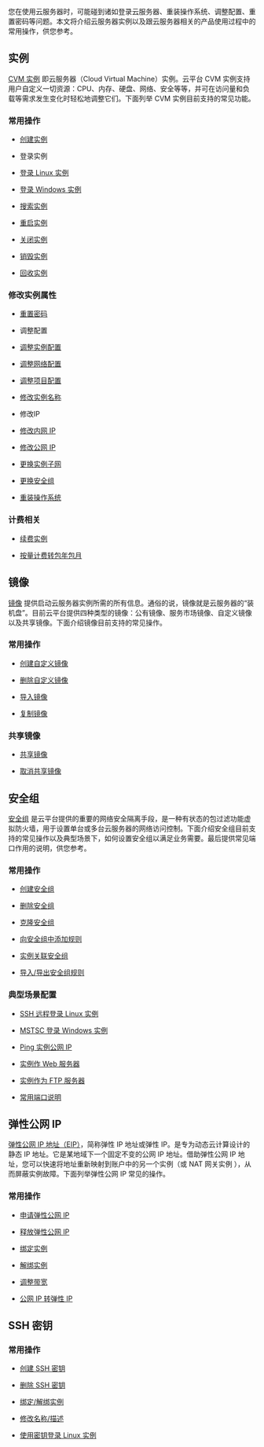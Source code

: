 您在使用云服务器时，可能碰到诸如登录云服务器、重装操作系统、调整配置、重置密码等问题。本文将介绍云服务器实例以及跟云服务器相关的产品使用过程中的常用操作，供您参考。
## 实例
[CVM 实例](http://cloud.tencent.com/document/product/213/495) 即云服务器（Cloud Virtual Machine）实例。云平台 CVM 实例支持用户自定义一切资源：CPU、内存、硬盘、网络、安全等等，并可在访问量和负载等需求发生变化时轻松地调整它们。下面列举 CVM 实例目前支持的常见功能。

### 常用操作
- [创建实例](http://cloud.tencent.com/document/product/213/4855)

- 登录实例
 - [登录 Linux 实例](http://cloud.tencent.com/document/product/213/5436)
 - [登录 Windows 实例](http://cloud.tencent.com/document/product/213/5435)

- [搜索实例](http://cloud.tencent.com/document/product/213/15519)

- [重启实例](http://cloud.tencent.com/document/product/213/4928)

- [关闭实例](http://cloud.tencent.com/document/product/213/4929)

- [销毁实例](http://cloud.tencent.com/document/product/213/4930)

- [回收实例](http://cloud.tencent.com/document/product/213/4931)

### 修改实例属性
- [重置密码](http://cloud.tencent.com/document/product/213/16566)

- 调整配置
 - [调整实例配置](http://cloud.tencent.com/document/product/213/2178)

 - [调整网络配置](http://cloud.tencent.com/document/product/213/15517)

 - [调整项目配置](http://cloud.tencent.com/document/product/213/16514)

- [修改实例名称](http://cloud.tencent.com/document/product/213/16562)

- 修改IP
 - [修改内网 IP](http://cloud.tencent.com/document/product/213/16561)

 - [修改公网 IP](http://cloud.tencent.com/document/product/213/16642)

- [更换实例子网](http://cloud.tencent.com/document/product/213/16565)

- [更换安全组](http://cloud.tencent.com/document/product/213/16564)

- [重装操作系统](http://cloud.tencent.com/document/product/213/4933)

### 计费相关
- [续费实例](http://cloud.tencent.com/document/product/213/6143)

- [按量计费转包年包月](http://cloud.tencent.com/document/product/213/2762)

## 镜像
[镜像](http://cloud.tencent.com/document/product/213/4940) 提供启动云服务器实例所需的所有信息。通俗的说，镜像就是云服务器的“装机盘”。目前云平台提供四种类型的镜像：公有镜像、服务市场镜像、自定义镜像以及共享镜像。下面介绍镜像目前支持的常见操作。
### 常用操作
- [创建自定义镜像](http://cloud.tencent.com/document/product/213/4942)

- [删除自定义镜像](http://cloud.tencent.com/document/product/213/6036)

- [导入镜像](http://cloud.tencent.com/document/product/213/4945)

- [复制镜像](http://cloud.tencent.com/document/product/213/4943)

### 共享镜像
- [共享镜像](http://cloud.tencent.com/document/product/213/4944)

- [取消共享镜像](http://cloud.tencent.com/document/product/213/7148)

## 安全组
[安全组](http://cloud.tencent.com/document/product/213/12452) 是云平台提供的重要的网络安全隔离手段，是一种有状态的包过滤功能虚拟防火墙，用于设置单台或多台云服务器的网络访问控制。下面介绍安全组目前支持的常见操作以及典型场景下，如何设置安全组以满足业务需要。最后提供常见端口作用的说明，供您参考。

### 常用操作
- [创建安全组](http://cloud.tencent.com/document/product/213/12450#.E5.88.9B.E5.BB.BA.E5.AE.89.E5.85.A8.E7.BB.84)

- [删除安全组](http://cloud.tencent.com/document/product/213/12450#.E5.88.A0.E9.99.A4.E5.AE.89.E5.85.A8.E7.BB.84)

- [克隆安全组](http://cloud.tencent.com/document/product/213/12450#.E5.85.8B.E9.9A.86.E5.AE.89.E5.85.A8.E7.BB.84)

- [向安全组中添加规则](http://cloud.tencent.com/document/product/213/12450#.E5.90.91.E5.AE.89.E5.85.A8.E7.BB.84.E4.B8.AD.E6.B7.BB.E5.8A.A0.E8.A7.84.E5.88.99)

- [实例关联安全组](http://cloud.tencent.com/document/product/213/12450#.E9.85.8D.E7.BD.AE-cvm-.E5.AE.9E.E4.BE.8B.E5.85.B3.E8.81.94.E5.AE.89.E5.85.A8.E7.BB.84)

- [导入/导出安全组规则](http://cloud.tencent.com/document/product/213/12450#.E5.AF.BC.E5.85.A5.E5.AF.BC.E5.87.BA.E5.AE.89.E5.85.A8.E7.BB.84.E8.A7.84.E5.88.99)

### 典型场景配置
- [SSH 远程登录 Linux 实例](http://cloud.tencent.com/document/product/213/12448)

- [MSTSC 登录 Windows 实例](http://cloud.tencent.com/document/product/213/12448)

- [Ping 实例公网 IP](http://cloud.tencent.com/document/product/213/12448)

- [实例作 Web 服务器](http://cloud.tencent.com/document/product/213/12448)

- [实例作为 FTP 服务器](http://cloud.tencent.com/document/product/213/12448)

- [常用端口说明](http://cloud.tencent.com/document/product/213/12451)

## 弹性公网 IP
[弹性公网 IP 地址（EIP）](http://cloud.tencent.com/document/product/213/5733)，简称弹性 IP 地址或弹性 IP。是专为动态云计算设计的静态 IP 地址。它是某地域下一个固定不变的公网 IP 地址。借助弹性公网 IP 地址，您可以快速将地址重新映射到账户中的另一个实例（或 NAT 网关实例 ），从而屏蔽实例故障。下面列举弹性公网 IP 常见的操作。
### 常用操作
- [申请弹性公网 IP](http://cloud.tencent.com/document/product/213/16586#.E7.94.B3.E8.AF.B7.E5.BC.B9.E6.80.A7.E5.85.AC.E7.BD.91-ip)

- [释放弹性公网 IP](http://cloud.tencent.com/document/product/213/16586#.E9.87.8A.E6.94.BE.E5.BC.B9.E6.80.A7.E5.85.AC.E7.BD.91-ip)

- [绑定实例](http://cloud.tencent.com/document/product/213/16586#.E5.BC.B9.E6.80.A7.E5.85.AC.E7.BD.91-ip-.E7.BB.91.E5.AE.9A.E4.BA.91.E4.BA.A7.E5.93.81)

- [解绑实例](http://cloud.tencent.com/document/product/213/16586#.E5.BC.B9.E6.80.A7.E5.85.AC.E7.BD.91-ip-.E8.A7.A3.E7.BB.91.E4.BA.91.E4.BA.A7.E5.93.81)

- [调整带宽](http://cloud.tencent.com/document/product/213/16586#.E8.B0.83.E6.95.B4.E5.B8.A6.E5.AE.BD)

- [公网 IP 转弹性 IP](http://cloud.tencent.com/document/product/213/16586#.E5.85.AC.E7.BD.91ip.E8.BD.AC.E5.BC.B9.E6.80.A7ip)

## SSH 密钥
### 常用操作
- [创建 SSH 密钥](http://cloud.tencent.com/document/product/213/16691#.E5.88.9B.E5.BB.BA-ssh-.E5.AF.86.E9.92.A5)

- [删除 SSH 密钥](http://cloud.tencent.com/document/product/213/16691#.E5.88.A0.E9.99.A4-ssh-.E5.AF.86.E9.92.A5)

- [绑定/解绑实例](http://cloud.tencent.com/document/product/213/16691#.E5.AF.86.E9.92.A5.E7.BB.91.E5.AE.9A.2F.E8.A7.A3.E7.BB.91.E6.9C.8D.E5.8A.A1.E5.99.A8)

- [修改名称/描述](http://cloud.tencent.com/document/product/213/16691#.E4.BF.AE.E6.94.B9-ssh-.E5.AF.86.E9.92.A5.E5.90.8D.E7.A7.B0.2F.E6.8F.8F.E8.BF.B0)

- [使用密钥登录 Linux 实例](http://cloud.tencent.com/document/product/213/16691#.E4.BD.BF.E7.94.A8-ssh-.E5.AF.86.E9.92.A5.E7.99.BB.E5.BD.95-linux-.E4.BA.91.E6.9C.8D.E5.8A.A1.E5.99.A8)
